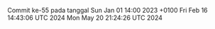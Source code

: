 Commit ke-55 pada tanggal Sun Jan 01 14:00 2023 +0100
Fri Feb 16 14:43:06 UTC 2024
Mon May 20 21:24:26 UTC 2024
